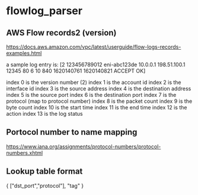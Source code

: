# flowlog_parser
## AWS Flow records2 (version)
https://docs.aws.amazon.com/vpc/latest/userguide/flow-logs-records-examples.html

a sample log entry is: 
[2 123456789012 eni-abc123de 10.0.0.1 198.51.100.1 12345 80 6 10 840 1620140761 1620140821 ACCEPT OK]

index 0 is the version number (2)
index 1 is the account id
index 2 is the interface id
index 3 is the source address
index 4 is the destination address
index 5 is the source port
index 6 is the destination port
index 7 is the protocol (map to protocol number)
index 8 is the packet count
index 9 is the byte count
index 10 is the start time
index 11 is the end time
index 12 is the action
index 13 is the log status

## Portocol number to name mapping
https://www.iana.org/assignments/protocol-numbers/protocol-numbers.xhtml

## Lookup table format
{
    ["dst_port","protocol"],
    "tag"
}
